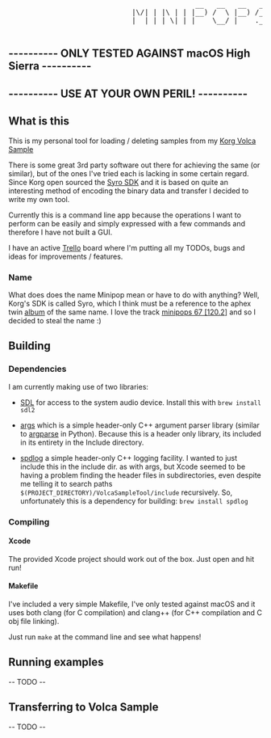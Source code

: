 <pre>
                                            __   __   __   __  
                             |\/| | |\ | | |__) /  \ |__) /__` 
                             |  | | | \| | |    \__/ |    .__/ 
                                   
</pre>

## ---------- ONLY TESTED AGAINST macOS High Sierra ----------
## ---------- USE AT YOUR OWN PERIL! ----------

## What is this
This is my personal tool for loading / deleting samples from my [Korg Volca Sample](https://www.korg.com/us/products/dj/volca_sample/)

There is some great 3rd party software out there for achieving the same (or similar), but of the ones I've tried each is lacking in some certain regard. Since Korg open sourced the [Syro SDK](http://korginc.github.io/volcasample/) and it is based on quite an interesting method of encoding the binary data and transfer I decided to write my own tool. 

Currently this is a command line app because the operations I want to perform can be easily and simply expressed with a few commands and therefore I have not built a GUI.

I have an active [Trello](https://trello.com/b/Xhqh0N8C/volcasampletool) board where I'm putting all my TODOs, bugs and ideas for improvements / features.

### Name
What does does the name Minipop mean or have to do with anything? Well, Korg's SDK is called Syro, which I think must be a reference to the aphex twin [album](https://en.wikipedia.org/wiki/Syro) of the same name. I love the track [minipops 67 [120.2]](https://open.spotify.com/track/6kzLbNxsJidjc80Nw3uZVg?si=kxSMP1xjToWOup7uhWUVqQ) and so I decided to steal the name :)

## Building
### Dependencies

I am currently making use of two libraries: 
- [SDL](http://www.libsdl.org/) for access to the system audio device. Install this with `brew install sdl2`

- [args](https://github.com/Taywee/args) which is a simple header-only C++ argument parser library (similar to [argparse](https://docs.python.org/3/library/argparse.html) in Python). Because this is a header only library, its included in its entirety in the Include directory.

- [spdlog](https://github.com/gabime/spdlog) a simple header-only C++ logging facility. I wanted to just include this in the include dir. as with args, but Xcode seemed to be having a problem finding the header files in subdirectories, even despite me telling it to search paths `$(PROJECT_DIRECTORY)/VolcaSampleTool/include` recursively. So, unfortunately this is a dependency for building: `brew install spdlog`

### Compiling
#### Xcode
The provided Xcode project should work out of the box. Just open and hit run!

#### Makefile
I've included a very simple Makefile, I've only tested against macOS and it uses both clang (for C compilation) and clang++ (for C++ compilation and C obj file linking).

Just run `make` at the command line and see what happens!


## Running examples
-- TODO -- 

## Transferring to Volca Sample
-- TODO -- 
